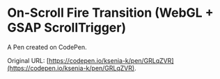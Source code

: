 # On-Scroll Fire Transition (WebGL + GSAP ScrollTrigger)

A Pen created on CodePen.

Original URL: [https://codepen.io/ksenia-k/pen/GRLqZVR](https://codepen.io/ksenia-k/pen/GRLqZVR).

